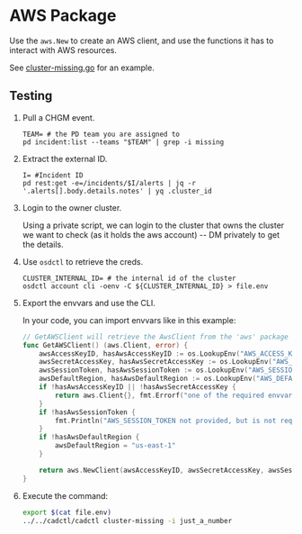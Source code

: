 # AWS Package

Use the `aws.New` to create an AWS client, and use the functions it has to interact with AWS resources.

See [cluster-missing.go](../../cadctl/cmd/cluster-missing/cluster-missing.go) for an example.

## Testing

1. Pull a CHGM event.

	```shell
	TEAM= # the PD team you are assigned to
	pd incident:list --teams "$TEAM" | grep -i missing
	```

2. Extract the external ID.

	```shell
	I= #Incident ID
	pd rest:get -e=/incidents/$I/alerts | jq -r '.alerts[].body.details.notes' | yq .cluster_id
	```

3. Login to the owner cluster.

	Using a private script, we can login to the cluster that owns the cluster we want to check (as it holds the aws account)
	-- DM privately to get the details.

4. Use `osdctl` to retrieve the creds.

	```shell
	CLUSTER_INTERNAL_ID= # the internal id of the cluster
	osdctl account cli -oenv -C ${CLUSTER_INTERNAL_ID} > file.env
	```

5. Export the envvars and use the CLI.

	In your code, you can import envvars like in this example:


	[embedmd]:# (../../cadctl/cmd/cluster-missing/cluster-missing.go /\/\/ GetAWSClient/ /^}$/)
	```go
	// GetAWSClient will retrieve the AwsClient from the 'aws' package
	func GetAWSClient() (aws.Client, error) {
		awsAccessKeyID, hasAwsAccessKeyID := os.LookupEnv("AWS_ACCESS_KEY_ID")
		awsSecretAccessKey, hasAwsSecretAccessKey := os.LookupEnv("AWS_SECRET_ACCESS_KEY")
		awsSessionToken, hasAwsSessionToken := os.LookupEnv("AWS_SESSION_TOKEN")
		awsDefaultRegion, hasAwsDefaultRegion := os.LookupEnv("AWS_DEFAULT_REGION")
		if !hasAwsAccessKeyID || !hasAwsSecretAccessKey {
			return aws.Client{}, fmt.Errorf("one of the required envvars in the list '(AWS_ACCESS_KEY_ID AWS_SECRET_ACCESS_KEY)' is missing")
		}
		if !hasAwsSessionToken {
			fmt.Println("AWS_SESSION_TOKEN not provided, but is not required ")
		}
		if !hasAwsDefaultRegion {
			awsDefaultRegion = "us-east-1"
		}

		return aws.NewClient(awsAccessKeyID, awsSecretAccessKey, awsSessionToken, awsDefaultRegion)
	}
	```

6. Execute the command:

	```bash
	export $(cat file.env)
	../../cadctl/cadctl cluster-missing -i just_a_number
	```

